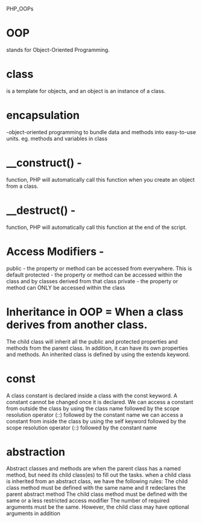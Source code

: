 PHP_OOPs
# OOP 
stands for Object-Oriented Programming.
# class
is a template for objects, and an object is an instance of a class.
# encapsulation 
-object-oriented programming to bundle data and methods into easy-to-use units. eg. methods and variables in class
# __construct() - 
function, PHP will automatically call this function when you create an object from a class.
# __destruct() - 
function, PHP will automatically call this function at the end of the script.
# Access Modifiers -
public - the property or method can be accessed from everywhere. This is default
protected - the property or method can be accessed within the class and by classes derived from that class
private - the property or method can ONLY be accessed within the class
# Inheritance in OOP = When a class derives from another class.
The child class will inherit all the public and protected properties and methods from the parent class. In addition, it can have its own properties and methods.
An inherited class is defined by using the extends keyword.
# const
A class constant is declared inside a class with the const keyword. A constant cannot be changed once it is declared.
We can access a constant from outside the class by using the class name followed by the scope resolution operator (::) followed by the constant name
we can access a constant from inside the class by using the self keyword followed by the scope resolution operator (::) followed by the constant name
# abstraction 
Abstract classes and methods are when the parent class has a named method, but need its child class(es) to fill out the tasks.
when a child class is inherited from an abstract class, we have the following rules:
The child class method must be defined with the same name and it redeclares the parent abstract method
The child class method must be defined with the same or a less restricted access modifier
The number of required arguments must be the same. However, the child class may have optional arguments in addition
